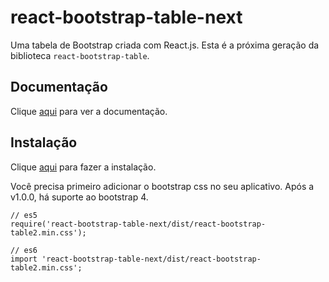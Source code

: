 # react-bootstrap-table-next

Uma tabela de Bootstrap criada com React.js. Esta é a próxima geração da biblioteca `react-bootstrap-table`.

## Documentação

Clique [aqui](https://github.com/react-bootstrap-table/react-bootstrap-table2) para ver a documentação.

## Instalação

Clique [aqui](https://www.npmjs.com/package/react-bootstrap-table-next) para fazer a instalação.

Você precisa primeiro adicionar o bootstrap css no seu aplicativo. Após a v1.0.0, há suporte ao bootstrap 4.

```
// es5 
require('react-bootstrap-table-next/dist/react-bootstrap-table2.min.css');

// es6
import 'react-bootstrap-table-next/dist/react-bootstrap-table2.min.css';
```